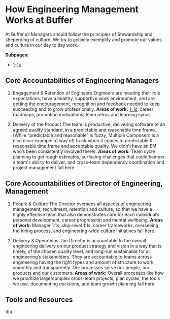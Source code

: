 # How Engineering Management Works at Buffer
At Buffer all Managers should follow the principles of Stewardship and sheperding of culture. We try to actively exemplify and promote our values and culture in our day to day work.

**Subpages:**
- [1-1s](/engineering-management/one-on-ones.md)

## Core Accountabilities of Engineering Managers
1. Engagement & Retention of Engineers
Engineers are meeting their role expectations, have a healthy, supportive work environment, and are getting the encouragement, recognition and feedback needed to keep succeeding and to grow professionally.
**Areas of work:** [1-1s](/engineering-management/one-on-ones.md), career roadmaps, promotion motivations, team retros and learning syncs

2. Delivery of the Product
The team is productive, delivering software of an agreed quality standard, in a predictable and reasonable time frame.
(While “predictable and reasonable” is fuzzy, Multiple Composers is a nice clear example of way off track when it comes to predictable & reasonable time frame and acceptable quality. We didn’t have an EM who’s been consistently involved there).
**Areas of work:** Team cycle planning to get rough estimates, surfacing challenges that could hamper a team's ability to deliver, and cross-team dependency coordination and project management fall here.

## Core Accountabilities of Director of Engineering, Management
1. People & Culture 
The Director oversees all aspects of engineering management, recruitment, retention and culture, so that we have a highly effective team that also demonstrates care for each individual’s personal development, career progression and mental wellbeing.
**Areas of work:** Manager 1:1s, skip-level 1:1s, career frameworks, overseeing the hiring process, and engineering-wide culture initiatives fall here.

2. Delivery & Operations
The Director is accountable to the overall engineering delivery on our product strategy and vision in a way that is timely, of the chosen quality level, and long-run sustainable for all engineering’s stakeholders. They are accountable to teams across engineering having the right types and amount of structure to work smoothly and transparently. Our processes serve our people, our products and our customers.
**Areas of work:** Overall processes like how we prioritize large/complex cross-team projects, plan cycles, the tools we use, documenting decisions, and team growth planning fall here.

## Tools and Resources
tba